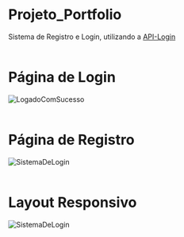 # Projeto_Portfolio
Sistema de Registro e Login, utilizando a <a href="https://github.com/LordBluue3/API-Login">API-Login<a> <br><br>

# Página de Login
![LogadoComSucesso](https://user-images.githubusercontent.com/58037508/179487564-f25b67a5-ec44-4ec4-9f3a-697509e41728.gif)
<br><br>
# Página de Registro
![SistemaDeLogin](https://cdn.discordapp.com/attachments/701489669673844887/988761633314709574/unknown.png)
<br><br>
# Layout Responsivo
![SistemaDeLogin](https://cdn.discordapp.com/attachments/701489669673844887/987444953837871224/unknown.png)
